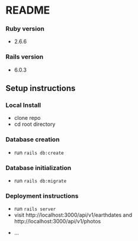 # README

### Ruby version
- 2.6.6

### Rails version
- 6.0.3

## Setup instructions

### Local Install
- clone repo
- cd root directory

### Database creation
- run `rails db:create`

### Database initialization
- run `rails db:migrate`

### Deployment instructions
- run `rails server`
- visit http://localhost:3000/api/v1/earthdates and http://localhost:3000/api/v1/photos
* ...

